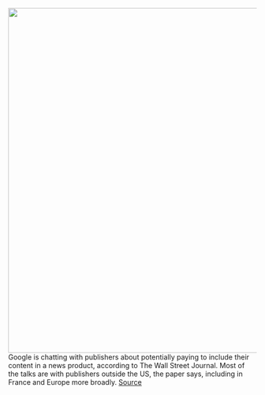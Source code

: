 <img src='https://cdn.vox-cdn.com/thumbor/ppPE6HdHjM6JyqGt2SI5ZeFj9yw=/0x0:2040x1360/1200x800/filters:focal(857x517:1183x843)/cdn.vox-cdn.com/uploads/chorus_image/image/66314369/acastro_180508_1777_google_IO_0001.0.jpg' width='700px' /><br/>
Google is chatting with publishers about potentially paying to include their content in a news product, according to The Wall Street Journal. Most of the talks are with publishers outside the US, the paper says, including in France and Europe more broadly.
<a href='https://www.theverge.com/2020/2/14/21137811/google-news-feature-publishers-pay-licensing-product'> Source <a/>